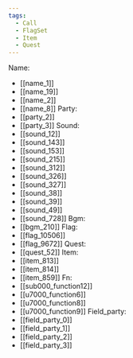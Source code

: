 ```yaml
---
tags:
  - Call
  - FlagSet
  - Item
  - Quest
---
```

Name:
- [[name_1]]
- [[name_19]]
- [[name_2]]
- [[name_8]]
Party:
- [[party_2]]
- [[party_3]]
Sound:
- [[sound_12]]
- [[sound_143]]
- [[sound_153]]
- [[sound_215]]
- [[sound_312]]
- [[sound_326]]
- [[sound_327]]
- [[sound_38]]
- [[sound_39]]
- [[sound_49]]
- [[sound_728]]
Bgm:
- [[bgm_210]]
Flag:
- [[flag_10506]]
- [[flag_9672]]
Quest:
- [[quest_52]]
Item:
- [[item_813]]
- [[item_814]]
- [[item_859]]
Fn:
- [[sub000_function12]]
- [[u7000_function6]]
- [[u7000_function8]]
- [[u7000_function9]]
Field_party:
- [[field_party_0]]
- [[field_party_1]]
- [[field_party_2]]
- [[field_party_3]]
